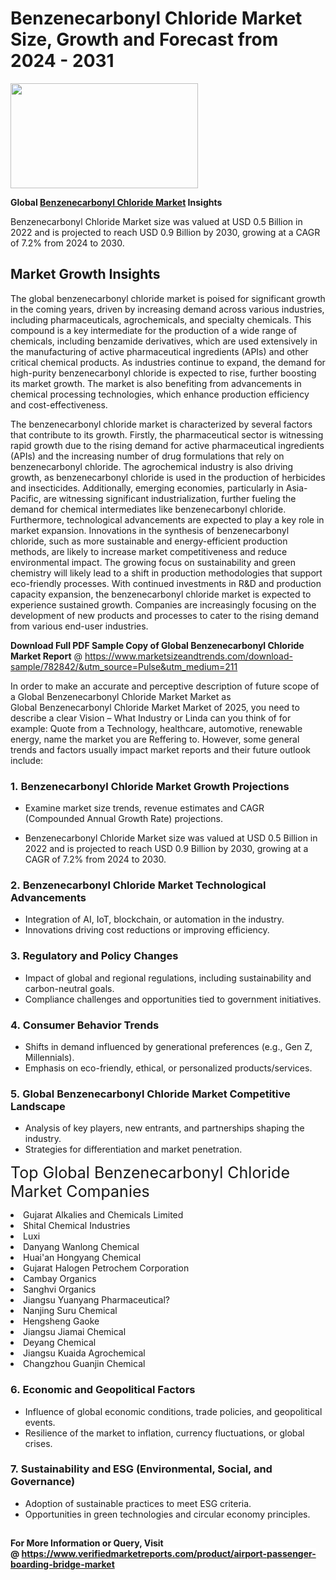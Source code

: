 <H1>Benzenecarbonyl Chloride Market Size, Growth and Forecast from 2024 - 2031</H1><img class="aligncenter size-medium wp-image-584254" src="https://thirdeyenews.in/wp-content/uploads/2024/09/Global-Market-Research-300x168.jpeg" alt="" width="300" height="168" /><p><strong>Global&nbsp;<a href="https://www.marketsizeandtrends.com/download-sample/782842/&amp;utm_source=Pulse&amp;utm_medium=211">Benzenecarbonyl Chloride Market</a> Insights</strong></p><p>Benzenecarbonyl Chloride Market size was valued at USD 0.5 Billion in 2022 and is projected to reach USD 0.9 Billion by 2030, growing at a CAGR of 7.2% from 2024 to 2030.</p><p><h2>Market Growth Insights</h2> <p>The global benzenecarbonyl chloride market is poised for significant growth in the coming years, driven by increasing demand across various industries, including pharmaceuticals, agrochemicals, and specialty chemicals. This compound is a key intermediate for the production of a wide range of chemicals, including benzamide derivatives, which are used extensively in the manufacturing of active pharmaceutical ingredients (APIs) and other critical chemical products. As industries continue to expand, the demand for high-purity benzenecarbonyl chloride is expected to rise, further boosting its market growth. The market is also benefiting from advancements in chemical processing technologies, which enhance production efficiency and cost-effectiveness. </p> <p>The benzenecarbonyl chloride market is characterized by several factors that contribute to its growth. Firstly, the pharmaceutical sector is witnessing rapid growth due to the rising demand for active pharmaceutical ingredients (APIs) and the increasing number of drug formulations that rely on benzenecarbonyl chloride. The agrochemical industry is also driving growth, as benzenecarbonyl chloride is used in the production of herbicides and insecticides. Additionally, emerging economies, particularly in Asia-Pacific, are witnessing significant industrialization, further fueling the demand for chemical intermediates like benzenecarbonyl chloride. Furthermore, technological advancements are expected to play a key role in market expansion. Innovations in the synthesis of benzenecarbonyl chloride, such as more sustainable and energy-efficient production methods, are likely to increase market competitiveness and reduce environmental impact. The growing focus on sustainability and green chemistry will likely lead to a shift in production methodologies that support eco-friendly processes. With continued investments in R&D and production capacity expansion, the benzenecarbonyl chloride market is expected to experience sustained growth. Companies are increasingly focusing on the development of new products and processes to cater to the rising demand from various end-user industries. </p><p><span class=""><strong>Download Full PDF Sample Copy of Global Benzenecarbonyl Chloride Market Report</strong> @ <a href="https://www.marketsizeandtrends.com/download-sample/782842/&amp;utm_source=Pulse&amp;utm_medium=211" target="_blank">https://www.marketsizeandtrends.com/download-sample/782842/&amp;utm_source=Pulse&amp;utm_medium=211</a></span></p><p>In order to make an accurate and perceptive description of future scope of a Global&nbsp;Benzenecarbonyl Chloride Market Market as Global&nbsp;Benzenecarbonyl Chloride Market Market of 2025, you need to describe a clear Vision &ndash; What Industry or Linda can you think of for example: Quote from a Technology, healthcare, automotive, renewable energy, name the market you are Reffering to. However, some general trends and factors usually impact market reports and their future outlook include:</p><h3>1.&nbsp;<strong>Benzenecarbonyl Chloride Market Growth Projections</strong></h3><ul><li>Examine market size trends, revenue estimates and CAGR (Compounded Annual Growth Rate) projections.</li><li><p>Benzenecarbonyl Chloride Market size was valued at USD 0.5 Billion in 2022 and is projected to reach USD 0.9 Billion by 2030, growing at a CAGR of 7.2% from 2024 to 2030.</p></li></ul><h3>2.&nbsp;<strong>Benzenecarbonyl Chloride Market Technological Advancements</strong></h3><ul><li>Integration of AI, IoT, blockchain, or automation in the industry.</li><li>Innovations driving cost reductions or improving efficiency.</li></ul><h3>3.&nbsp;<strong>Regulatory and Policy Changes</strong></h3><ul><li>Impact of global and regional regulations, including sustainability and carbon-neutral goals.</li><li>Compliance challenges and opportunities tied to government initiatives.</li></ul><h3>4.&nbsp;<strong>Consumer Behavior Trends</strong></h3><ul><li>Shifts in demand influenced by generational preferences (e.g., Gen Z, Millennials).</li><li>Emphasis on eco-friendly, ethical, or personalized products/services.</li></ul><h3>5.&nbsp;<strong>Global Benzenecarbonyl Chloride Market Competitive Landscape</strong></h3><ul><li>Analysis of key players, new entrants, and partnerships shaping the industry.</li><li>Strategies for differentiation and market penetration.</li></ul><p data-pm-slice="1 1 []"><span style="color: inherit; font-family: inherit; font-size: 25px;">Top Global Benzenecarbonyl Chloride Market Companies</span></p><div class="" data-test-id=""><p><li>Gujarat Alkalies and Chemicals Limited</li><li> Shital Chemical Industries</li><li> Luxi</li><li> Danyang Wanlong Chemical</li><li> Huai'an Hongyang Chemical</li><li> Gujarat Halogen Petrochem Corporation</li><li> Cambay Organics</li><li> Sanghvi Organics</li><li> Jiangsu Yuanyang Pharmaceutical?</li><li> Nanjing Suru Chemical</li><li> Hengsheng Gaoke</li><li> Jiangsu Jiamai Chemical</li><li> Deyang Chemical</li><li> Jiangsu Kuaida Agrochemical</li><li> Changzhou Guanjin Chemical</li></p></div><h3>6.&nbsp;<strong>Economic and Geopolitical Factors</strong></h3><ul><li>Influence of global economic conditions, trade policies, and geopolitical events.</li><li>Resilience of the market to inflation, currency fluctuations, or global crises.</li></ul><h3>7.&nbsp;<strong>Sustainability and ESG (Environmental, Social, and Governance)</strong></h3><ul><li>Adoption of sustainable practices to meet ESG criteria.</li><li>Opportunities in green technologies and circular economy principles.</li></ul><h2><strong style="font-size: 14px;">For More Information or Query, Visit @&nbsp;</strong><a style="background-color: #ffffff; font-size: 14px;" href="https://www.marketsizeandtrends.com/report/benzenecarbonyl-chloride-market/" target="_blank">https://www.verifiedmarketreports.com/product/airport-passenger-boarding-bridge-market</a></h2>
